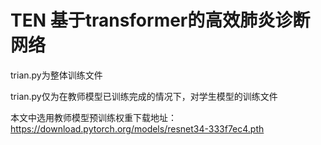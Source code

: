 # TEN 基于transformer的高效肺炎诊断网络
trian.py为整体训练文件

trian.py仅为在教师模型已训练完成的情况下，对学生模型的训练文件

本文中选用教师模型预训练权重下载地址：https://download.pytorch.org/models/resnet34-333f7ec4.pth
